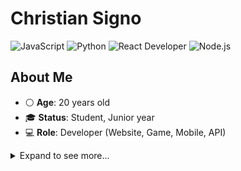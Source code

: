 # **Christian Signo**
![JavaScript](https://img.shields.io/badge/JavaScript-%23ffb13b?style=flat-square&labelColor=%23290434&logo=javascript&logoColor=white)
![Python](https://img.shields.io/badge/Python-%233776ab?style=flat-square&labelColor=%23290434&logo=python&logoColor=white)
![React Developer](https://img.shields.io/badge/React%20Developer-%2361dafb?style=flat-square&labelColor=%23290434&logo=react&logoColor=white)
![Node.js](https://img.shields.io/badge/Node.js-%23339933?style=flat-square&labelColor=%23290434&logo=node.js&logoColor=white)

## About Me
- ⚪ **Age**: 20 years old
- 🎓 **Status**: Student, Junior year
- 💻 **Role**: Developer (Website, Game, Mobile, API)

<details>
  <summary> Expand to see more... </summary>

## Environment & Tools I Work With

- JavaScript/TypeScript
- Python
- PHP
- C#
- Java
- C++
##
- REST APIs
- WebSockets
- React
- ReactNative
- Unreal Engine
- Godot 
- Unity
- SQL (MySQL, PostgreSQL)
- NoSQL (MongoDb, Cassandra)

## Others
- Arduino Uno
- Circuit Design (Analog/Digital)

## 🌱 Currently focused
- A lil bit of exploring **Machine Learning** with Python
- Side Project **Full-Stack Applications** with React.
- Current Project: **School Capstone** with MERN (MongoDB, Express, React, Node(RESTful)) environment

</details>
